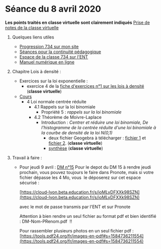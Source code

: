 # Séance du 8 avril 2020

__Les points traités en classe virtuelle sont clairement indiqués__
[Prise de notes de la classe virtuelle](notes/2020-04-08-Note-10-21.pdf)

1. Quelques liens utiles 
   * [Progression 734 sur mon site](http://www.frederic-junier.org/TS2020/Progression/TS_2020.html)
   * [Séances pour la continuité pédagogique](https://frederic-junier.github.io/TS-2019-2020/)
   * [Espace de la classe 734 sur l'ENT](https://le-parc.ent.auvergnerhonealpes.fr/classes/classe-734/mathematiques/)
   * [Manuel numérique en ligne](https://mep-outils.sesamath.net/manuel_numerique/index.php?ouvrage=mstsobl_2016&page_gauche=371)

2. Chapitre Lois à densité :
   * Exercices sur la loi exponentielle :
     * exercice 4  de la  [fiche d'exercices n°1 sur les lois à densité](https://frederic-junier.org/TS2020/Cours/TS-ExosLoisDensite2019-V1-Web.pdf)  (__classe virtuelle__)
   * [Cours](http://frederic-junier.org/TS2020/Cours/TSCoursLoiDensite2019V1-prof-Web.pdf)
     * 4 Loi normale centrée réduite
       * 4.1 Rappels sur la loi binomiale
         * Propriété 5 : _rappels sur la loi binomiale_
       * 4.2 Théorème de Moivre-Laplace
         * Introduction : _Centrer et réduire une loi binomiale,     De l'histogramme de la centrée réduite d'une loi binomiale à la courbe de densité de la loi N(0,1)_
           * deux fichier Geogebra à télécharger  : [fichier 1](http://frederic-junier.org/TS2017/Cours/centrer_reduire_binomiale_Junier.ggb)   et [fichier 2](http://frederic-junier.org/TS2017/Cours/binomiale_%20normalebis.ggb).   (__classe virtuelle__)
           * [synthèse](http://frederic-junier.org/TS2017/Cours/MoivreLaplace.pdf)   (__classe virtuelle__)
     
       
3. Travail à faire :
   * Pour jeudi 9 avril :  [DM n°15](http://frederic-junier.org/TS2020/Cours/TS-DM15-2020-Web.pdf)
    Pour le depot du DM 15 à rendre jeudi prochain, vous pouvez toujours le faire dans Pronote, mais si votre fichier dépasse les 4 Mo, vous  le déposerez sur cet espace sécurisé :

        [https://cloud-lyon.beta.education.fr/s/ioMLyDFXXk98SZN](https://cloud-lyon.beta.education.fr/s/ioMLyDFXXk98SZN)


        avec le mot de passe transmis par l'ENT et sur Pronote


        Attention à bien rendre un seul fichier au format pdf et bien identifié  : DM-Nom-PRenom.pdf  !!

        Pour rassembler plusieurs photos en un seul fichier pdf :   [https://tools.pdf24.org/fr/images-en-pdf#s=1584736211554](https://tools.pdf24.org/fr/images-en-pdf#s=1584736211554)